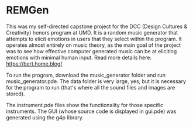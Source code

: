 # REMGen

This was my self-directed capstone project for the DCC (Design Cultures & Creativity) honors program at UMD. It is a random music generator that attempts to elicit emotions in users that they select within the program. It operates almost entirely on music theory, as the main goal of the project was to see how effective computer generated music can be at eliciting emotions with minimal human input. Read more details here: https://bert.home.blog/

To run the program, download the music_generator folder and run music_generator.pde. The data folder is very large, yes, but it is necessary for the program to run (that's where all the sound files and images are stored).

The instrument.pde files show the functionality for those specific instruments.
The GUI (whose source code is displayed in gui.pde) was generated using the g4p library.
